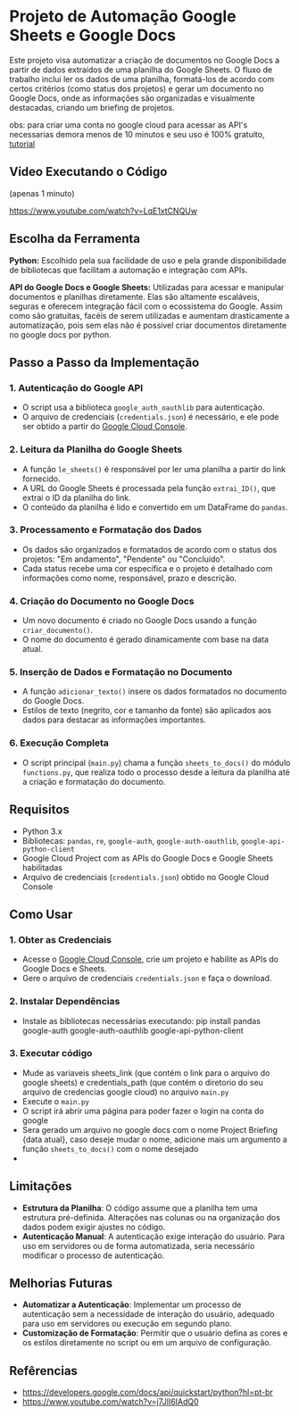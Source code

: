 # Projeto de Automação Google Sheets e Google Docs
Este projeto visa automatizar a criação de documentos no Google Docs a partir de dados extraídos de uma planilha do Google Sheets. O fluxo de trabalho inclui ler os dados de uma planilha, formatá-los de acordo com certos critérios (como status dos projetos) e gerar um documento no Google Docs, onde as informações são organizadas e visualmente destacadas, criando um briefing de projetos.

obs: para criar uma conta no google cloud para acessar as API's necessarias demora menos de 10 minutos e seu uso é 100% gratuito,  [tutorial](https://www.youtube.com/watch?v=j7JlI6IAdQ0)

## Video Executando o Código

(apenas 1 minuto)

https://www.youtube.com/watch?v=LqE1xtCNQUw

## Escolha da Ferramenta

**Python:** Escolhido pela sua facilidade de uso e pela grande disponibilidade de bibliotecas que facilitam a automação e integração com APIs. 

**API do Google Docs e Google Sheets:** Utilizadas para acessar e manipular documentos e planilhas diretamente. Elas são altamente escaláveis, seguras e oferecem integração fácil com o ecossistema do Google. Assim como são gratuitas, facéis de serem utilizadas e aumentam drasticamente a automatização, pois sem elas não é possivel criar documentos diretamente no google docs por python.

## Passo a Passo da Implementação

### 1. **Autenticação do Google API**
   - O script usa a biblioteca `google_auth_oauthlib` para autenticação.
   - O arquivo de credenciais (`credentials.json`) é necessário, e ele pode ser obtido a partir do [Google Cloud Console](https://console.cloud.google.com/).

### 2. **Leitura da Planilha do Google Sheets**
   - A função `le_sheets()` é responsável por ler uma planilha a partir do link fornecido.
   - A URL do Google Sheets é processada pela função `extrai_ID()`, que extrai o ID da planilha do link.
   - O conteúdo da planilha é lido e convertido em um DataFrame do `pandas`.

### 3. **Processamento e Formatação dos Dados**
   - Os dados são organizados e formatados de acordo com o status dos projetos: "Em andamento", "Pendente" ou "Concluído".
   - Cada status recebe uma cor específica e o projeto é detalhado com informações como nome, responsável, prazo e descrição.

### 4. **Criação do Documento no Google Docs**
   - Um novo documento é criado no Google Docs usando a função `criar_documento()`.
   - O nome do documento é gerado dinamicamente com base na data atual.

### 5. **Inserção de Dados e Formatação no Documento**
   - A função `adicionar_texto()` insere os dados formatados no documento do Google Docs.
   - Estilos de texto (negrito, cor e tamanho da fonte) são aplicados aos dados para destacar as informações importantes.

### 6. **Execução Completa**
   - O script principal (`main.py`) chama a função `sheets_to_docs()` do módulo `functions.py`, que realiza todo o processo desde a leitura da planilha até a criação e formatação do documento.


## Requisitos

- Python 3.x
- Bibliotecas: `pandas`, `re`, `google-auth`, `google-auth-oauthlib`, `google-api-python-client`
- Google Cloud Project com as APIs do Google Docs e Google Sheets habilitadas
- Arquivo de credenciais (`credentials.json`) obtido no Google Cloud Console

## Como Usar

### 1. **Obter as Credenciais**
   - Acesse o [Google Cloud Console](https://console.cloud.google.com/), crie um projeto e habilite as APIs do Google Docs e Sheets.
   - Gere o arquivo de credenciais `credentials.json` e faça o download.

### 2. **Instalar Dependências**
   - Instale as bibliotecas necessárias executando:
   pip install pandas google-auth google-auth-oauthlib google-api-python-client

### 3. **Executar código**
  - Mude as variaveis sheets_link (que contém o link para o arquivo do google sheets) e credentials_path (que contém o diretorio do seu arquivo de credencias google cloud) no arquivo `main.py`
  - Execute o `main.py`
  - O script irá abrir uma página para poder fazer o login na conta do google
  - Sera gerado um arquivo no google docs com o nome Project Briefing {data atual}, caso deseje mudar o nome, adicione mais um argumento a função `sheets_to_docs()` com o nome desejado
  - 
## Limitações

- **Estrutura da Planilha**: O código assume que a planilha tem uma estrutura pré-definida. Alterações nas colunas ou na organização dos dados podem exigir ajustes no código.
- **Autenticação Manual**: A autenticação exige interação do usuário. Para uso em servidores ou de forma automatizada, seria necessário modificar o processo de autenticação.

## Melhorias Futuras

- **Automatizar a Autenticação**: Implementar um processo de autenticação sem a necessidade de interação do usuário, adequado para uso em servidores ou execução em segundo plano.
- **Customização de Formatação**: Permitir que o usuário defina as cores e os estilos diretamente no script ou em um arquivo de configuração.


## Refêrencias

  - https://developers.google.com/docs/api/quickstart/python?hl=pt-br
  - https://www.youtube.com/watch?v=j7JlI6IAdQ0



